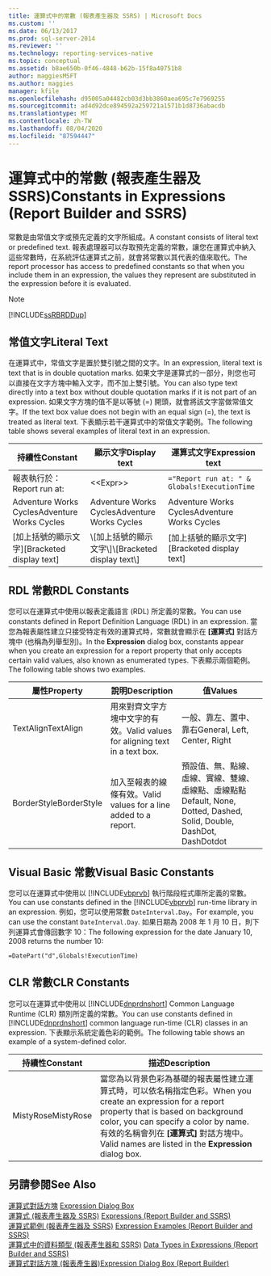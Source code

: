 ```yaml
---
title: 運算式中的常數 (報表產生器及 SSRS) | Microsoft Docs
ms.custom: ''
ms.date: 06/13/2017
ms.prod: sql-server-2014
ms.reviewer: ''
ms.technology: reporting-services-native
ms.topic: conceptual
ms.assetid: b8ae650b-0f46-4848-b62b-15f8a40751b8
author: maggiesMSFT
ms.author: maggies
manager: kfile
ms.openlocfilehash: d95005a04482cb03d3bb3860aea695c7e7969255
ms.sourcegitcommit: ad4d92dce894592a259721a1571b1d8736abacdb
ms.translationtype: MT
ms.contentlocale: zh-TW
ms.lasthandoff: 08/04/2020
ms.locfileid: "87594447"
---
```

# <a name="constants-in-expressions-report-builder-and-ssrs"></a><span data-ttu-id="6cf81-102">運算式中的常數 (報表產生器及 SSRS)</span><span class="sxs-lookup"><span data-stu-id="6cf81-102">Constants in Expressions (Report Builder and SSRS)</span></span>
  <span data-ttu-id="6cf81-103">常數是由常值文字或預先定義的文字所組成。</span><span class="sxs-lookup"><span data-stu-id="6cf81-103">A constant consists of literal text or predefined text.</span></span> <span data-ttu-id="6cf81-104">報表處理器可以存取預先定義的常數，讓您在運算式中納入這些常數時，在系統評估運算式之前，就會將常數以其代表的值來取代。</span><span class="sxs-lookup"><span data-stu-id="6cf81-104">The report processor has access to predefined constants so that when you include them in an expression, the values they represent are substituted in the expression before it is evaluated.</span></span>  
  
> [!NOTE]  
>  [!INCLUDE[ssRBRDDup](../../includes/ssrbrddup-md.md)]  
  
## <a name="literal-text"></a><span data-ttu-id="6cf81-105">常值文字</span><span class="sxs-lookup"><span data-stu-id="6cf81-105">Literal Text</span></span>  
 <span data-ttu-id="6cf81-106">在運算式中，常值文字是置於雙引號之間的文字。</span><span class="sxs-lookup"><span data-stu-id="6cf81-106">In an expression, literal text is text that is in double quotation marks.</span></span> <span data-ttu-id="6cf81-107">如果文字是運算式的一部分，則您也可以直接在文字方塊中輸入文字，而不加上雙引號。</span><span class="sxs-lookup"><span data-stu-id="6cf81-107">You can also type text directly into a text box without double quotation marks if it is not part of an expression.</span></span> <span data-ttu-id="6cf81-108">如果文字方塊的值不是以等號 (=) 開頭，就會將該文字當做常值文字。</span><span class="sxs-lookup"><span data-stu-id="6cf81-108">If the text box value does not begin with an equal sign (=), the text is treated as literal text.</span></span> <span data-ttu-id="6cf81-109">下表顯示若干運算式中的常值文字範例。</span><span class="sxs-lookup"><span data-stu-id="6cf81-109">The following table shows several examples of literal text in an expression.</span></span>  
  
|<span data-ttu-id="6cf81-110">持續性</span><span class="sxs-lookup"><span data-stu-id="6cf81-110">Constant</span></span>|<span data-ttu-id="6cf81-111">顯示文字</span><span class="sxs-lookup"><span data-stu-id="6cf81-111">Display text</span></span>|<span data-ttu-id="6cf81-112">運算式文字</span><span class="sxs-lookup"><span data-stu-id="6cf81-112">Expression text</span></span>|  
|--------------|------------------|---------------------|  
|<span data-ttu-id="6cf81-113">報表執行於：</span><span class="sxs-lookup"><span data-stu-id="6cf81-113">Report run at:</span></span>|<\<Expr>>|`="Report run at: " & Globals!ExecutionTime`|  
|<span data-ttu-id="6cf81-114">Adventure Works Cycles</span><span class="sxs-lookup"><span data-stu-id="6cf81-114">Adventure Works Cycles</span></span>|<span data-ttu-id="6cf81-115">Adventure Works Cycles</span><span class="sxs-lookup"><span data-stu-id="6cf81-115">Adventure Works Cycles</span></span>|<span data-ttu-id="6cf81-116">Adventure Works Cycles</span><span class="sxs-lookup"><span data-stu-id="6cf81-116">Adventure Works Cycles</span></span>|  
|<span data-ttu-id="6cf81-117">[加上括號的顯示文字]</span><span class="sxs-lookup"><span data-stu-id="6cf81-117">[Bracketed display text]</span></span>|<span data-ttu-id="6cf81-118">\\[加上括號的顯示文字\\]</span><span class="sxs-lookup"><span data-stu-id="6cf81-118">\\[Bracketed display text\\]</span></span>|<span data-ttu-id="6cf81-119">[加上括號的顯示文字]</span><span class="sxs-lookup"><span data-stu-id="6cf81-119">[Bracketed display text]</span></span>|  
  
## <a name="rdl-constants"></a><span data-ttu-id="6cf81-120">RDL 常數</span><span class="sxs-lookup"><span data-stu-id="6cf81-120">RDL Constants</span></span>  
 <span data-ttu-id="6cf81-121">您可以在運算式中使用以報表定義語言 (RDL) 所定義的常數。</span><span class="sxs-lookup"><span data-stu-id="6cf81-121">You can use constants defined in Report Definition Language (RDL) in an expression.</span></span> <span data-ttu-id="6cf81-122">當您為報表屬性建立只接受特定有效的運算式時，常數就會顯示在 **[運算式]** 對話方塊中 (也稱為列舉型別)。</span><span class="sxs-lookup"><span data-stu-id="6cf81-122">In the **Expression** dialog box, constants appear when you create an expression for a report property that only accepts certain valid values, also known as enumerated types.</span></span> <span data-ttu-id="6cf81-123">下表顯示兩個範例。</span><span class="sxs-lookup"><span data-stu-id="6cf81-123">The following table shows two examples.</span></span>  
  
|<span data-ttu-id="6cf81-124">屬性</span><span class="sxs-lookup"><span data-stu-id="6cf81-124">Property</span></span>|<span data-ttu-id="6cf81-125">說明</span><span class="sxs-lookup"><span data-stu-id="6cf81-125">Description</span></span>|<span data-ttu-id="6cf81-126">值</span><span class="sxs-lookup"><span data-stu-id="6cf81-126">Values</span></span>|  
|--------------|-----------------|------------|  
|<span data-ttu-id="6cf81-127">TextAlign</span><span class="sxs-lookup"><span data-stu-id="6cf81-127">TextAlign</span></span>|<span data-ttu-id="6cf81-128">用來對齊文字方塊中文字的有效。</span><span class="sxs-lookup"><span data-stu-id="6cf81-128">Valid values for aligning text in a text box.</span></span>|<span data-ttu-id="6cf81-129">一般、靠左、置中、靠右</span><span class="sxs-lookup"><span data-stu-id="6cf81-129">General, Left, Center, Right</span></span>|  
|<span data-ttu-id="6cf81-130">BorderStyle</span><span class="sxs-lookup"><span data-stu-id="6cf81-130">BorderStyle</span></span>|<span data-ttu-id="6cf81-131">加入至報表的線條有效。</span><span class="sxs-lookup"><span data-stu-id="6cf81-131">Valid values for a line added to a report.</span></span>|<span data-ttu-id="6cf81-132">預設值、無、點線、虛線、實線、雙線、虛線點、虛線點點</span><span class="sxs-lookup"><span data-stu-id="6cf81-132">Default, None, Dotted, Dashed, Solid, Double, DashDot, DashDotdot</span></span>|  
  
## <a name="visual-basic-constants"></a><span data-ttu-id="6cf81-133">Visual Basic 常數</span><span class="sxs-lookup"><span data-stu-id="6cf81-133">Visual Basic Constants</span></span>  
 <span data-ttu-id="6cf81-134">您可以在運算式中使用以 [!INCLUDE[vbprvb](../../includes/vbprvb-md.md)] 執行階段程式庫所定義的常數。</span><span class="sxs-lookup"><span data-stu-id="6cf81-134">You can use constants defined in the [!INCLUDE[vbprvb](../../includes/vbprvb-md.md)] run-time library in an expression.</span></span> <span data-ttu-id="6cf81-135">例如，您可以使用常數 `DateInterval.Day`。</span><span class="sxs-lookup"><span data-stu-id="6cf81-135">For example, you can use the constant `DateInterval.Day`.</span></span> <span data-ttu-id="6cf81-136">如果日期為 2008 年 1 月 10 日，則下列運算式會傳回數字 10：</span><span class="sxs-lookup"><span data-stu-id="6cf81-136">The following expression for the date January 10, 2008 returns the number 10:</span></span>  
  
 `=DatePart("d",Globals!ExecutionTime)`  
  
## <a name="clr-constants"></a><span data-ttu-id="6cf81-137">CLR 常數</span><span class="sxs-lookup"><span data-stu-id="6cf81-137">CLR Constants</span></span>  
 <span data-ttu-id="6cf81-138">您可以在運算式中使用以 [!INCLUDE[dnprdnshort](../../includes/dnprdnshort-md.md)] Common Language Runtime (CLR) 類別所定義的常數。</span><span class="sxs-lookup"><span data-stu-id="6cf81-138">You can use constants defined in [!INCLUDE[dnprdnshort](../../includes/dnprdnshort-md.md)] common language run-time (CLR) classes in an expression.</span></span> <span data-ttu-id="6cf81-139">下表顯示系統定義色彩的範例。</span><span class="sxs-lookup"><span data-stu-id="6cf81-139">The following table shows an example of a system-defined color.</span></span>  
  
|<span data-ttu-id="6cf81-140">持續性</span><span class="sxs-lookup"><span data-stu-id="6cf81-140">Constant</span></span>|<span data-ttu-id="6cf81-141">描述</span><span class="sxs-lookup"><span data-stu-id="6cf81-141">Description</span></span>|  
|--------------|-----------------|  
|<span data-ttu-id="6cf81-142">MistyRose</span><span class="sxs-lookup"><span data-stu-id="6cf81-142">MistyRose</span></span>|<span data-ttu-id="6cf81-143">當您為以背景色彩為基礎的報表屬性建立運算式時，可以依名稱指定色彩。</span><span class="sxs-lookup"><span data-stu-id="6cf81-143">When you create an expression for a report property that is based on background color, you can specify a color by name.</span></span> <span data-ttu-id="6cf81-144">有效的名稱會列在 **[運算式]** 對話方塊中。</span><span class="sxs-lookup"><span data-stu-id="6cf81-144">Valid names are listed in the **Expression** dialog box.</span></span>|  
  
## <a name="see-also"></a><span data-ttu-id="6cf81-145">另請參閱</span><span class="sxs-lookup"><span data-stu-id="6cf81-145">See Also</span></span>  
 <span data-ttu-id="6cf81-146">[運算式對話方塊](../expression-dialog-box.md) </span><span class="sxs-lookup"><span data-stu-id="6cf81-146">[Expression Dialog Box](../expression-dialog-box.md) </span></span>  
 <span data-ttu-id="6cf81-147">[運算式 &#40;報表產生器及 SSRS&#41;](expressions-report-builder-and-ssrs.md) </span><span class="sxs-lookup"><span data-stu-id="6cf81-147">[Expressions &#40;Report Builder and SSRS&#41;](expressions-report-builder-and-ssrs.md) </span></span>  
 <span data-ttu-id="6cf81-148">[運算式範例 &#40;報表產生器及 SSRS&#41;](expression-examples-report-builder-and-ssrs.md) </span><span class="sxs-lookup"><span data-stu-id="6cf81-148">[Expression Examples &#40;Report Builder and SSRS&#41;](expression-examples-report-builder-and-ssrs.md) </span></span>  
 <span data-ttu-id="6cf81-149">[運算式中的資料類型 &#40;報表產生器和 SSRS&#41;](data-types-in-expressions-report-builder-and-ssrs.md) </span><span class="sxs-lookup"><span data-stu-id="6cf81-149">[Data Types in Expressions &#40;Report Builder and SSRS&#41;](data-types-in-expressions-report-builder-and-ssrs.md) </span></span>  
 [<span data-ttu-id="6cf81-150">運算式對話方塊 &#40;報表產生器&#41;</span><span class="sxs-lookup"><span data-stu-id="6cf81-150">Expression Dialog Box &#40;Report Builder&#41;</span></span>](../expression-dialog-box-report-builder.md)  
  
  
